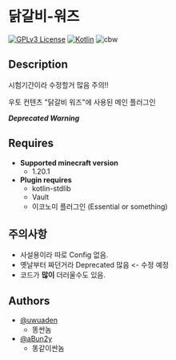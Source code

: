 
# 닭갈비-워즈
[![GPLv3 License](https://img.shields.io/badge/License-GPL%20v3-orange.svg)](https://opensource.org/licenses/) [![Kotlin](https://img.shields.io/badge/Kotlin-1.6.0-purple)](https://kotlinlang.org/)
![cbw](https://github.com/1NTP/Cooked_Chicken_Wars/assets/122966409/a51bed27-4799-4206-9add-9af6de65d416)

## Description
시험기간이라 수정할거 많음 주의!!

우토 컨텐츠 "닭갈비 워즈"에 사용된 메인 플러그인

***Deprecated Warning***
## Requires
- **Supported minecraft version**
  - 1.20.1
- **Plugin requires**
  - kotlin-stdlib
  - Vault
  - 이코노미 플러그인 (Essential or something)
## 주의사항
  - 사설용이라 따로 Config 없음.
  - 옛날부터 짜던거라 Deprecated 많음 <- 수정 예정
  - 코드가 **많이** 더러울수도 있음.
## Authors

- [@uwuaden](https://www.github.com/uwuaden)
  - 똥싼놈
- [@aBun2y](https://www.github.com/aBun2y)
  - 똥같이싼놈
